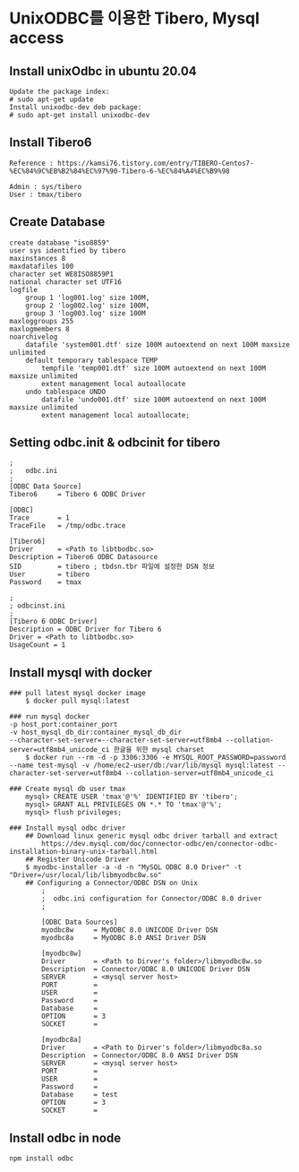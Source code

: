 # UnixODBC를 이용한 Tibero, Mysql access

## Install unixOdbc in ubuntu 20.04

    Update the package index:
    # sudo apt-get update
    Install unixodbc-dev deb package:
    # sudo apt-get install unixodbc-dev

## Install Tibero6
    Reference : https://kamsi76.tistory.com/entry/TIBERO-Centos7-%EC%84%9C%EB%B2%84%EC%97%90-Tibero-6-%EC%84%A4%EC%B9%98

    Admin : sys/tibero
    User : tmax/tibero

## Create Database
    create database "iso8859" 
    user sys identified by tibero 
    maxinstances 8 
    maxdatafiles 100 
    character set WE8ISO8859P1 
    national character set UTF16 
    logfile 
        group 1 'log001.log' size 100M, 
        group 2 'log002.log' size 100M, 
        group 3 'log003.log' size 100M 
    maxloggroups 255 
    maxlogmembers 8 
    noarchivelog 
        datafile 'system001.dtf' size 100M autoextend on next 100M maxsize unlimited 
        default temporary tablespace TEMP 
            tempfile 'temp001.dtf' size 100M autoextend on next 100M maxsize unlimited 
            extent management local autoallocate 
        undo tablespace UNDO 
            datafile 'undo001.dtf' size 100M autoextend on next 100M maxsize unlimited 
            extent management local autoallocate;

## Setting odbc.init & odbcinit for tibero
    ;
    ;   odbc.ini
    ;
    [ODBC Data Source]
    Tibero6     = Tibero 6 ODBC Driver

    [ODBC]
    Trace       = 1
    TraceFile   = /tmp/odbc.trace

    [Tibero6]
    Driver      = <Path to libtbodbc.so>
    Description = Tibero6 ODBC Datasource
    SID         = tibero ; tbdsn.tbr 파일에 설정한 DSN 정보
    User        = tibero
    Password    = tmax

    ;
    ; odbcinst.ini
    ;
    [Tibero 6 ODBC Driver]
    Description = ODBC Driver for Tibero 6
    Driver = <Path to libtbodbc.so>
    UsageCount = 1

## Install mysql with docker
    ### pull latest mysql docker image
        $ docker pull mysql:latest
    
    ### run mysql docker
    -p host_port:container_port
    -v host_mysql_db_dir:container_mysql_db_dir
    --character-set-server=--character-set-server=utf8mb4 --collation-server=utf8mb4_unicode_ci 한글을 위한 mysql charset
        $ docker run --rm -d -p 3306:3306 -e MYSQL_ROOT_PASSWORD=password --name test-mysql -v /home/ec2-user/db:/var/lib/mysql mysql:latest --character-set-server=utf8mb4 --collation-server=utf8mb4_unicode_ci

    ### Create mysql db user tmax
        mysql> CREATE USER 'tmax'@'%' IDENTIFIED BY 'tibero';
        mysql> GRANT ALL PRIVILEGES ON *.* TO 'tmax'@'%';
        mysql> flush privileges;

    ### Install mysql odbc driver
        ## Download linux generic mysql odbc driver tarball and extract
            https://dev.mysql.com/doc/connector-odbc/en/connector-odbc-installation-binary-unix-tarball.html
        ## Register Unicode Driver
        $ myodbc-installer -a -d -n "MySQL ODBC 8.0 Driver" -t "Driver=/usr/local/lib/libmyodbc8w.so"
        ## Configuring a Connector/ODBC DSN on Unix
            ;
            ;  odbc.ini configuration for Connector/ODBC 8.0 driver
            ;

            [ODBC Data Sources]
            myodbc8w     = MyODBC 8.0 UNICODE Driver DSN
            myodbc8a     = MyODBC 8.0 ANSI Driver DSN

            [myodbc8w]
            Driver       = <Path to Dirver's folder>/libmyodbc8w.so
            Description  = Connector/ODBC 8.0 UNICODE Driver DSN
            SERVER       = <mysql server host>
            PORT         =
            USER         = 
            Password     =
            Database     = 
            OPTION       = 3
            SOCKET       =

            [myodbc8a]
            Driver       = <Path to Dirver's folder>/libmyodbc8a.so
            Description  = Connector/ODBC 8.0 ANSI Driver DSN
            SERVER       = <mysql server host>
            PORT         =
            USER         = 
            Password     =
            Database     = test
            OPTION       = 3
            SOCKET       =

## Install odbc in node
    npm install odbc